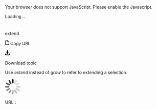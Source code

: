 Your browser does not support JavaScript. Please enable the Javascript.

Loading...

# 

extend

![Copy URL](extend_files/Copy.png)
Copy URL

![Download](extend_files/Download.png)

Download topic

Use *extend* instead of *grow* to refer to extending a selection.

![In progress](extend_files/activity-large.gif)

URL :
